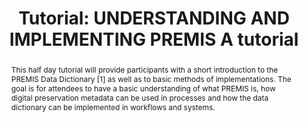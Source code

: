 ---
abstract: This half day tutorial will provide participants with a short introduction
  to the PREMIS Data Dictionary [1] as well as to basic methods of implementations.
  The goal is for attendees to have a basic understanding of what PREMIS is, how digital
  preservation metadata can be used in processes and how the data dictionary can be
  implemented in workflows and systems.
creators:
- Bredenberg, Karin
date: null
document_url: https://az659834.vo.msecnd.net/eventsairwesteuprod/production-inconference-public/27494aa747f848beb4332ddcfdedf115
grand_parent: iPRES
institutions:
- Kommunalförbundet Sydarkivera
keywords:
- preservation metadata strategies workflows education
landing_page_url: null
language: eng
layout: publication
license: CC-BY 4.0 International
notes_url: null
parent: iPRES 2022
publication_type: tutorial
size: null
slides_url: null
source_name: iPRES
title: 'Tutorial: UNDERSTANDING AND IMPLEMENTING PREMIS A tutorial'
year: 2022
---